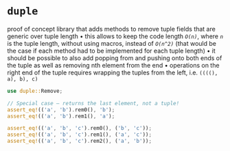 # `duple`

proof of concept library that adds methods to remove tuple fields that are generic over tuple length • this allows to keep the code length *`O(n)`*, where *`n`* is the tuple length, without using macros, instead of *`O(n^2)`* (that would be the case if each method had to be implemented for each tuple length) • it should be possible to also add popping from and pushing onto both ends of the tuple as well as removing nth element from the end • operations on the right end of the tuple requires wrapping the tuples from the left, i.e. `((((), a), b), c)`

```rust
use duple::Remove;

// Special case — returns the last element, not a tuple!
assert_eq!(('a', 'b').rem0(), 'b');
assert_eq!(('a', 'b').rem1(), 'a');

assert_eq!(('a', 'b', 'c').rem0(), ('b', 'c'));
assert_eq!(('a', 'b', 'c').rem1(), ('a', 'c'));
assert_eq!(('a', 'b', 'c').rem2(), ('a', 'b'));
```

